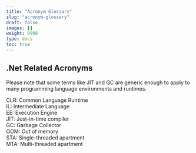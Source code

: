 ```yaml
---
title: "Acronym Glossary"
slug: "acronym-glossary"
draft: false
images: []
weight: 9998
type: docs
toc: true
---
```


## .Net Related Acronyms
Please note that some terms like JIT and GC are generic enough to apply to many programming language environments and runtimes.

CLR: Common Language Runtime  
IL: Intermediate Language  
EE: Execution Engine  
JIT: Just-in-time compiler  
GC: Garbage Collector  
OOM: Out of memory  
STA: Single-threaded apartment  
MTA: Multi-threaded apartment  


